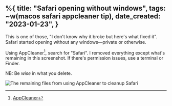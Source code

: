 %{
    title: "Safari opening without windows",
    tags: ~w(macos safari appcleaner tip),
    date_created: "2023-01-23",
}
---
This is one of those, "I don't know why it broke but here's what fixed it". Safari started opening without any windows—private or otherwise.

Using AppCleaner[^1], search for "Safari". I removed everything except what's remaining in this screenshot. If there's permission issues, use a terminal or Finder.

NB: Be _wise_ in what you delete.

![The remaining files from using AppCleaner to cleanup Safari](/images/blog/appcleaner-safari.png)

[^1]: [AppCleaner](https://freemacsoft.net/appcleaner/)
